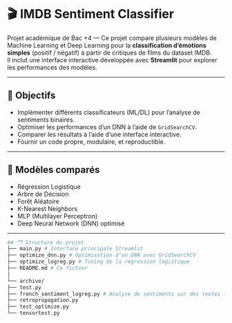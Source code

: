 # 🎬 IMDB Sentiment Classifier

Projet académique de Bac +4 — Ce projet compare plusieurs modèles de Machine Learning et Deep Learning pour la **classification d’émotions simples** (positif / négatif) à partir de critiques de films du dataset IMDB.  
Il inclut une interface interactive développée avec **Streamlit** pour explorer les performances des modèles.

---

## 📌 Objectifs

- Implémenter différents classificateurs (ML/DL) pour l’analyse de sentiments binaires.
- Optimiser les performances d’un DNN à l’aide de `GridSearchCV`.
- Comparer les résultats à l’aide d’une interface interactive.
- Fournir un code propre, modulaire, et reproductible.

---

## 🧠 Modèles comparés

- Régression Logistique
- Arbre de Décision
- Forêt Aléatoire
- K-Nearest Neighbors
- MLP (Multilayer Perceptron)
- Deep Neural Network (DNN) optimisé

---

```bash
## 🗂️ Structure du projet
├── main.py # Interface principale Streamlit
├── optimize_dnn.py # Optimisation d’un DNN avec GridSearchCV
├── optimize_logreg.py # Tuning de la régression logistique
├── README.md # Ce fichier
│
└── archive/
├── test.py
├── french_sentiment_logreg.py # Analyse de sentiments sur des textes français (expérimental)
├── retropropagation.py
├── test_optimize.py
└── tensortest.py
